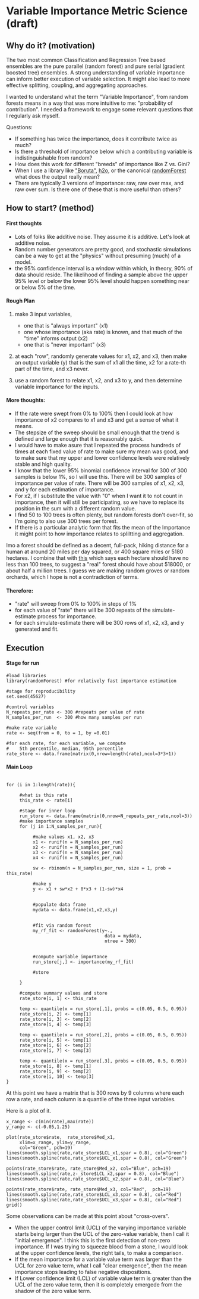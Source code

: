 Variable Importance Metric Science (draft)
================

Why do it? (motivation)
-----------------------

The two most common Classification and Regression Tree based ensembles are the pure parallel (random forest) and pure serial (gradient boosted tree) ensembles.  A strong understanding of variable importance can inform better execution of variable selection.  It might also lead to more effective splitting, coupling, and aggregating approaches.

I wanted to understand what the term "Variable Importance", from random forests means in a way that was more intuitive to me: "probability of contribution". I needed a framework to engage some relevant questions that I regularly ask myself.

Questions:
- If something has twice the importance, does it contribute twice as much?
- Is there a threshold of importance below which a contributing variable is indistinguishable from random?
- How does this work for different "breeds" of importance like Z vs. Gini?
- When I use a library like ["Boruta"](https://cran.r-project.org/web/packages/Boruta/Boruta.pdf), [h2o](https://cran.r-project.org/web/packages/h2o/h2o.pdf), or the canonical [randomForest](https://cran.r-project.org/web/packages/randomForest/randomForest.pdf) what does the output really mean?
- There are typically 3 versions of importance: raw, raw over max, and raw over sum.  Is there one of these that is more useful than others?  

How to start? (method)
----------------------

#### First thoughts

-   Lots of folks like additive noise. They assume it is additive.  Let's look at additive noise.
-   Random number generators are pretty good, and stochastic simulations can be a way to get at the "physics" without presuming (much) of a model.
-   the 95% confidence interval is a window within which, in theory, 90% of data should reside. The likelihood of finding a sample above the upper 95% level or below the lower 95% level should happen something near or below 5% of the time.

#### Rough Plan

1.  make 3 input variables,
    -   one that is "always important" (x1)
    -   one whose importance (aka rate) is known, and that much of the "time" informs output (x2)
    -   one that is "never important" (x3)

2.  at each "row", randomly generate values for x1, x2, and x3, then make an output variable (y) that is the sum of x1 all the time, x2 for a rate-th part of the time, and x3 never.
3.  use a random forest to relate x1, x2, and x3 to y, and then determine variable importance for the inputs.

#### More thoughts:

-   If the rate were swept from 0% to 100% then I could look at how importance of x2 compares to x1 and x3 and get a sense of what it means.
-   The stepsize of the sweep should be small enough that the trend is defined and large enough that it is reasonably quick.
-   I would have to make asure that I repeated the process hundreds of times at each fixed value of rate to make sure my mean was good, and to make sure that my upper and lower confidence levels were relatively stable and high quality.
-   I know that the lower 95% binomial confidence interval for 300 of 300 samples is below 1%, so I will use this. There will be 300 samples of importance per value of rate. There will be 300 samples of x1, x2, x3, and y for each estimation of importance.
-   For x2, if I substitute the value with "0" when I want it to not count in importance, then it will still be participating, so we have to replace its position in the sum with a different random value.
-   I find 50 to 100 trees is often plenty, but random forests don't over-fit, so I'm going to also use 300 trees per forest.
-   If there is a particular analytic form that fits the mean of the Importance it might point to how importance relates to spliltting and aggregation.

Imo a forest should be defined as a decent, full-pack, hiking distance for a human at around 20 miles per day squared, or 400 square miles or 5180 hectares. I combine that with [this](https://www.quora.com/How-many-trees-are-required-to-make-forest) which says each hectare should have no less than 100 trees, to suggest a "real" forest should have about 518000, or about half a million trees. I guess we are making random groves or random orchards, which I hope is not a contradiction of terms.

#### Therefore:

-   "rate" will sweep from 0% to 100% in steps of 1%
-   for each value of "rate" there will be 300 repeats of the simulate-estimate process for importance.
-   for each simulate-estimate there will be 300 rows of x1, x2, x3, and y generated and fit.

Execution
---------

#### Stage for run
```{r, echo=TRUE, message=FALSE, collapse=TRUE}
#load libraries
library(randomForest) #for relatively fast importance estimation

#stage for reproducibility
set.seed(45627) 

#control variables
N_repeats_per_rate <- 300 #repeats per value of rate
N_samples_per_run  <- 300 #how many samples per run

#make rate variable
rate <- seq(from = 0, to = 1, by =0.01)

#for each rate, for each variable, we compute
#    5th percentile, median, 95th percentile
rate_store <- data.frame(matrix(0,nrow=length(rate),ncol=3*3+1))
```


#### Main Loop

```{r, echo=TRUE, message=FALSE}

for (i in 1:length(rate)){
     
     #what is this rate
     this_rate <- rate[i]
     
     #stage for inner loop
     run_store <- data.frame(matrix(0,nrow=N_repeats_per_rate,ncol=3))
     #make importance samples
     for (j in 1:N_samples_per_run){
          
          #make values x1, x2, x3
          x1 <- runif(n = N_samples_per_run)
          x2 <- runif(n = N_samples_per_run)
          x3 <- runif(n = N_samples_per_run)
          x4 <- runif(n = N_samples_per_run) 
          
          sw <- rbinom(n = N_samples_per_run, size = 1, prob = this_rate)
          
          #make y
          y <- x1 + sw*x2 + 0*x3 + (1-sw)*x4
          
          
          #populate data frame
          mydata <- data.frame(x1,x2,x3,y)
          
          
          #fit via random forest
          my_rf_fit <- randomForest(y~.,
                                     data = mydata, 
                                     ntree = 300)
          
          
          #compute variable importance
          run_store[j,] <- importance(my_rf_fit)
          
          #store
          
     }
     
     #compute summary values and store
     rate_store[i, 1] <- this_rate
     
     temp <- quantile(x = run_store[,1], probs = c(0.05, 0.5, 0.95))
     rate_store[i, 2] <- temp[1] 
     rate_store[i, 3] <- temp[2] 
     rate_store[i, 4] <- temp[3] 
     
     temp <- quantile(x = run_store[,2], probs = c(0.05, 0.5, 0.95))
     rate_store[i, 5] <- temp[1] 
     rate_store[i, 6] <- temp[2] 
     rate_store[i, 7] <- temp[3] 
     
     temp <- quantile(x = run_store[,3], probs = c(0.05, 0.5, 0.95))
     rate_store[i, 8] <- temp[1] 
     rate_store[i, 9] <- temp[2] 
     rate_store[i, 10] <- temp[3] 
}
```

At this point we have a matrix that is 300 rows by 9 columns where each row a rate, and each column is a quantile of the three input variables.

Here is a plot of it.

```{r Importance_plot, echo=FALSE}
x_range <- c(min(rate),max(rate))
y_range <- c(-0.05,1.25)

plot(rate_store$rate,  rate_store$Med_x1, 
     xlim=x_range, ylim=y_range,
     col="Green", pch=19)
lines(smooth.spline(rate,rate_store$LCL_x1,spar = 0.8), col="Green")
lines(smooth.spline(rate,rate_store$UCL_x1,spar = 0.8), col="Green")

points(rate_store$rate, rate_store$Med_x2, col="Blue", pch=19)
lines(smooth.spline(rate,z-_store$LCL_x2,spar = 0.8), col="Blue")
lines(smooth.spline(rate,rate_store$UCL_x2,spar = 0.8), col="Blue")

points(rate_store$rate, rate_store$Med_x3, col="Red",  pch=19)
lines(smooth.spline(rate,rate_store$LCL_x3,spar = 0.8), col="Red")
lines(smooth.spline(rate,rate_store$UCL_x3,spar = 0.8), col="Red")
grid()
```


Some observations can be made at this point about "cross-overs".  
- When the upper control limit (UCL) of the varying importance variable starts being larger than the UCL of the zero-value variable, then I call it "initial emergence".  I think this is the first detection of non-zero importance. If I was trying to squeeze blood from a stone, I would look at the upper confidence levels, the right tails, to make a comparison.  
- If the mean importance for a variable value term was larger than the UCL for zero value term, what I call "clear emergence", then the mean importance stops leading to false negative dispositions.  
- If Lower confidence limit (LCL) of variable value term is greater than the UCL of the zero value term, then it is completely emergede from the shadow of the zero value term.
